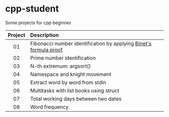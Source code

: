 # cpp-student
Some projects for cpp beginner 

|Project|Description|
| :---: | :--- |
|01|Fibonacci number identification by applying [Binet's formula proof](https://en.wikipedia.org/wiki/Fibonacci_number#Identification)|
|02|Prime number identification|
|03|N-th extremum: argsort()|
|04|Namespace and knight movement|
|05|Extract word by word from stdin|
|06|Multitasks with list books using struct|
|07|Total working days between two dates|
|08|Word frequency|
